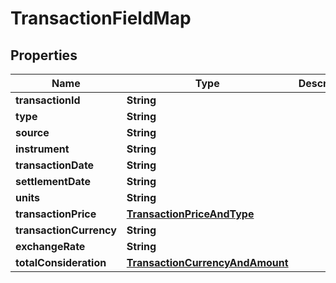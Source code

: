 

# TransactionFieldMap


## Properties

| Name | Type | Description | Notes |
|------------ | ------------- | ------------- | -------------|
|**transactionId** | **String** |  |  |
|**type** | **String** |  |  |
|**source** | **String** |  |  |
|**instrument** | **String** |  |  |
|**transactionDate** | **String** |  |  |
|**settlementDate** | **String** |  |  |
|**units** | **String** |  |  |
|**transactionPrice** | [**TransactionPriceAndType**](TransactionPriceAndType.md) |  |  [optional] |
|**transactionCurrency** | **String** |  |  |
|**exchangeRate** | **String** |  |  [optional] |
|**totalConsideration** | [**TransactionCurrencyAndAmount**](TransactionCurrencyAndAmount.md) |  |  |



